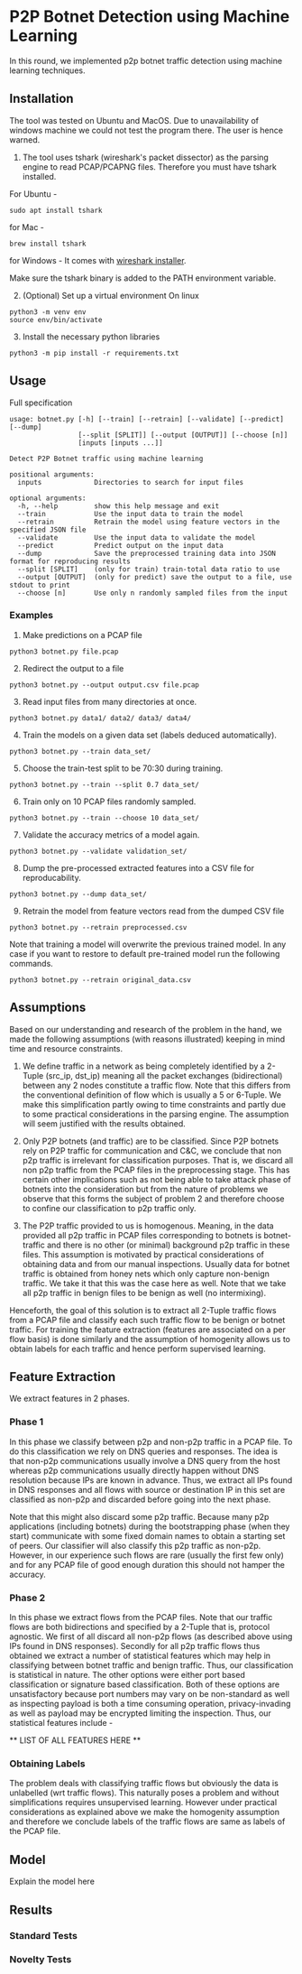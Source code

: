 # P2P Botnet Detection using Machine Learning
In this round, we implemented p2p botnet traffic detection using machine learning techniques.
## Installation

The tool was tested on Ubuntu and MacOS. Due to unavailability of windows machine we could not test the program there. The user is hence warned.

1. The tool uses tshark (wireshark's packet dissector) as the parsing engine to read PCAP/PCAPNG files. Therefore you must have tshark installed.

For Ubuntu -
```
sudo apt install tshark
```
for Mac -
```
brew install tshark
```
for Windows -
It comes with [wireshark installer](https://www.wireshark.org/#download).

Make sure the tshark binary is added to the PATH environment variable.

2. (Optional) Set up a virtual environment On linux
```
python3 -m venv env
source env/bin/activate
```
3. Install the necessary python libraries
```
python3 -m pip install -r requirements.txt
```
## Usage
Full specification
```
usage: botnet.py [-h] [--train] [--retrain] [--validate] [--predict] [--dump]
                 [--split [SPLIT]] [--output [OUTPUT]] [--choose [n]]
                 [inputs [inputs ...]]

Detect P2P Botnet traffic using machine learning

positional arguments:
  inputs             Directories to search for input files

optional arguments:
  -h, --help         show this help message and exit
  --train            Use the input data to train the model
  --retrain          Retrain the model using feature vectors in the specified JSON file
  --validate         Use the input data to validate the model
  --predict          Predict output on the input data
  --dump             Save the preprocessed training data into JSON format for reproducing results
  --split [SPLIT]    (only for train) train-total data ratio to use
  --output [OUTPUT]  (only for predict) save the output to a file, use stdout to print
  --choose [n]       Use only n randomly sampled files from the input

```
### Examples
1. Make predictions on a PCAP file
```
python3 botnet.py file.pcap
```
2. Redirect the output to a file
```
python3 botnet.py --output output.csv file.pcap
```
3. Read input files from many directories at once.
```
python3 botnet.py data1/ data2/ data3/ data4/
```
4. Train the models on a given data set (labels deduced automatically).
```
python3 botnet.py --train data_set/
```
5. Choose the train-test split to be 70:30 during training.
```
python3 botnet.py --train --split 0.7 data_set/
```
6. Train only on 10 PCAP files randomly sampled.
```
python3 botnet.py --train --choose 10 data_set/
```
7. Validate the accuracy metrics of a model again.
```
python3 botnet.py --validate validation_set/
```
8. Dump the pre-processed extracted features into a CSV file for reproducability.
```
python3 botnet.py --dump data_set/
```
9. Retrain the model from feature vectors read from the dumped CSV file
```
python3 botnet.py --retrain preprocessed.csv
``` 

Note that training a model will overwrite the previous trained model. In any case if you want to restore to default pre-trained model run the following commands.
```
python3 botnet.py --retrain original_data.csv
```

## Assumptions
Based on our understanding and research of the problem in the hand, we made the following assumptions (with reasons illustrated) keeping in mind time and resource constraints.

1. We define traffic in a network as being completely identified by a 2-Tuple (src_ip, dst_ip) meaning all the packet exchanges (bidirectional) between any 2 nodes constitute a traffic flow. Note that this differs from the conventional definition of flow which is usually a 5 or 6-Tuple. We make this simplification partly owing to time constraints and partly due to some practical considerations in the parsing engine. The assumption will seem justified with the results obtained.

2. Only P2P botnets (and traffic) are to be classified. Since P2P botnets rely on P2P traffic for communication and C&C, we conclude that non p2p traffic is irrelevant for classification purposes. That is, we discard all non p2p traffic from the PCAP files in the preprocessing stage. This has certain other implications such as not being able to take attack phase of botnets into the consideration but from the nature of problems we observe that this forms the subject of problem 2 and therefore choose to confine our classification to p2p traffic only.

3. The P2P traffic provided to us is homogenous. Meaning, in the data provided all p2p traffic in PCAP files corresponding to botnets is botnet-traffic and there is no other (or minimal) background p2p traffic in these files. This assumption is motivated by practical considerations of obtaining data and from our manual inspections. Usually data for botnet traffic is obtained from honey nets which only capture non-benign traffic. We take it that this was the case here as well. Note that we take all p2p traffic in benign files to be benign as well (no intermixing).

Henceforth, the goal of this solution is to extract all 2-Tuple traffic flows from a PCAP file and classify each such traffic flow to be benign or botnet traffic. For training the feature extraction (features are associated on a per flow basis) is done similarly and the assumption of homogenity allows us to obtain labels for each traffic and hence perform supervised learning.

## Feature Extraction

We extract features in 2 phases.

### Phase 1
In this phase we classify between p2p and non-p2p traffic in a PCAP file. To do this classification we rely on DNS queries and responses. The idea is that non-p2p communications usually involve a DNS query from the host whereas p2p communications usually directly happen without DNS resolution because IPs are known in advance. Thus, we extract all IPs found in DNS responses and all flows with source or destination IP in this set are classified as non-p2p and discarded before going into the next phase.

Note that this might also discard some p2p traffic. Because many p2p applications (including botnets) during the bootstrapping phase (when they start) communicate with some fixed domain names to obtain a starting set of peers. Our classifier will also classify this p2p traffic as non-p2p. However, in our experience such flows are rare (usually the first few only) and for any PCAP file of good enough duration this should not hamper the accuracy.

### Phase 2

In this phase we extract flows from the PCAP files. Note that our traffic flows are both bidirections and specified by a 2-Tuple that is, protocol agnostic. We first of all discard all non-p2p flows (as described above using IPs found in DNS responses). Secondly for all p2p traffic flows thus obtained we extract a number of statistical features which may help in classifying between botnet traffic and benign traffic. Thus, our classification is statistical in nature. The other options were either port based classification or signature based classification. Both of these options are unsatisfactory because port numbers may vary on be non-standard as well as inspecting payload is both a time consuming operation, privacy-invading as well as payload may be encrypted limiting the inspection. Thus, our statistical features include -

** LIST OF ALL FEATURES HERE **

### Obtaining Labels

The problem deals with classifying traffic flows but obviously the data is unlabelled (wrt traffic flows). This naturally poses a problem and without simplifications requires unsupervised learning. However under practical considerations as explained above we make the homogenity assumption and therefore we conclude labels of the traffic flows are same as labels of the PCAP file.

## Model

Explain the model here

## Results

### Standard Tests

### Novelty Tests
